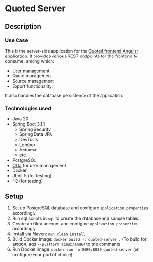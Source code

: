 # Quoted Server

## Description

### Use Case

This is the server-side application for the [Quoted frontend Angular application](https://github.com/nicoluca/quoted-2-frontend).
It provides various REST endpoints for the frontend to consume, among which:
- User management
- Quote management
- Source management
- Export functionality

It also handles the database persistence of the application.

### Technologies used

- Java 20
- Spring Boot 3.1.1
  - Spring Security
  - Spring Data JPA
  - DevTools
  - Lombok
  - Actuator
  - etc.
- PostgreSQL
- [Okta](https://www.okta.com/) for user management
- Docker
- JUnit 5 (for testing)
- H2 (for testing)

## Setup

1. Set up PostgreSQL database and configure `application.properties` accordingly.
2. Run sql scripts in `sql` to create the database and sample tables.
3. Create an Okta account and configure `application.properties` accordingly.
2. Install via Maven: `mvn clean install`
2. Build Docker image: `docker build -t quoted-server .` (To build for amd64, add `--platform linux/amd64` to the command)
3. Run Docker image: `docker run -p 8080:8080 quoted-server` (or configure your port of choice)
